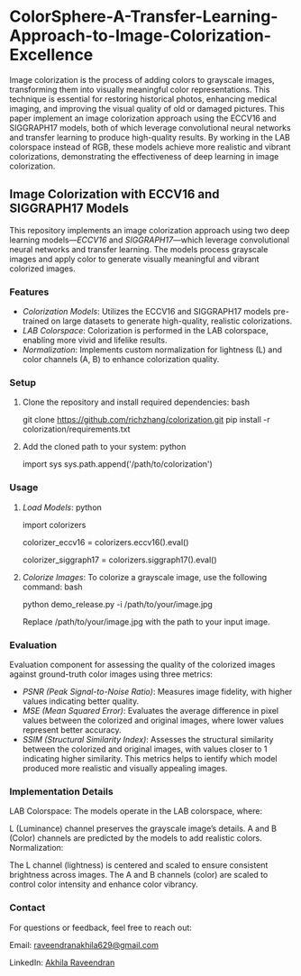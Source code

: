 # ColorSphere-A-Transfer-Learning-Approach-to-Image-Colorization-Excellence
Image colorization is the process of adding colors to grayscale images, transforming them into visually meaningful color representations. This technique is essential for restoring historical photos, enhancing medical imaging, and improving the visual quality of old or damaged pictures. This paper implement an image colorization approach using the ECCV16 and SIGGRAPH17 models, both of which leverage convolutional neural networks and transfer learning to produce high-quality results. By working in the LAB colorspace instead of RGB, these models achieve more realistic and vibrant colorizations, demonstrating the effectiveness of deep learning in image colorization.
## Image Colorization with ECCV16 and SIGGRAPH17 Models

This repository implements an image colorization approach using two deep learning models—*ECCV16* and *SIGGRAPH17*—which leverage convolutional neural networks and transfer learning. The models process grayscale images and apply color to generate visually meaningful and vibrant colorized images.

### Features
- *Colorization Models*: Utilizes the ECCV16 and SIGGRAPH17 models pre-trained on large datasets to generate high-quality, realistic colorizations.
- *LAB Colorspace*: Colorization is performed in the LAB colorspace, enabling more vivid and lifelike results.
- *Normalization*: Implements custom normalization for lightness (L) and color channels (A, B) to enhance colorization quality.

### Setup
1. Clone the repository and install required dependencies:
    bash
   
    git clone https://github.com/richzhang/colorization.git
    pip install -r colorization/requirements.txt
    
3. Add the cloned path to your system:
    python
   
    import sys
    sys.path.append('/path/to/colorization')
    

### Usage
1. *Load Models*:
   python
   
   import colorizers
   
   colorizer_eccv16 = colorizers.eccv16().eval()
   
   colorizer_siggraph17 = colorizers.siggraph17().eval()
   

3. *Colorize Images*:
   To colorize a grayscale image, use the following command:
   bash
   
   python demo_release.py -i /path/to/your/image.jpg
   
   Replace /path/to/your/image.jpg with the path to your input image.
### Evaluation
Evaluation component for assessing the quality of the colorized images against ground-truth color images using three metrics:
- *PSNR (Peak Signal-to-Noise Ratio)*: Measures image fidelity, with higher values indicating better quality.
- *MSE (Mean Squared Error)*: Evaluates the average difference in pixel values between the colorized and original images, where lower values represent better accuracy.
- *SSIM (Structural Similarity Index)*: Assesses the structural similarity between the colorized and original images, with values closer to 1 indicating higher similarity.
This metrics helps to ientify which model produced more realistic and visually appealing images.
### Implementation Details

LAB Colorspace: The models operate in the LAB colorspace, where:

L (Luminance) channel preserves the grayscale image’s details.
A and B (Color) channels are predicted by the models to add realistic colors.
Normalization:

The L channel (lightness) is centered and scaled to ensure consistent brightness across images.
The A and B channels (color) are scaled to control color intensity and enhance color vibrancy.

### Contact
For questions or feedback, feel free to reach out:

Email: raveendranakhila629@gmail.com

LinkedIn: [Akhila Raveendran](https://www.linkedin.com/in/akhila-raveendran-pm/)
